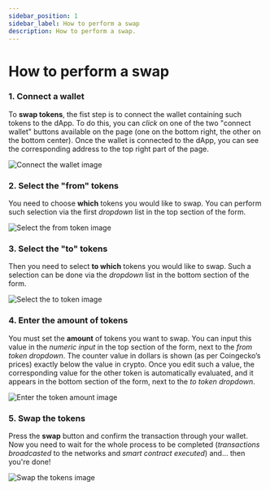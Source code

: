 ```yaml
---
sidebar_position: 1
sidebar_label: How to perform a swap
description: How to perform a swap.
---
```


# How to perform a swap

### 1. Connect a wallet

To **swap tokens**, the fist step is to connect the wallet containing such 
tokens to the dApp. To do this, you can *click* on one of the two "connect
wallet" buttons available on the page (one on the bottom right, the other on
the bottom center). Once the wallet is connected to the dApp, you can see the 
corresponding address to the top right part of the page.

![Connect the wallet image](/img/user-guide/how-to-do-a-swap/connect-wallet.jpg "connect the wallet")

### 2. Select the "from" tokens

You need to choose **which** tokens you would like to swap. You can perform 
such selection via the first *dropdown* list in the top section of the form.

![Select the from token image](/img/user-guide/how-to-do-a-swap/from-token.jpg "select the from token")

### 3. Select the "to" tokens

Then you need to select **to which** tokens you would like to swap. Such a 
selection can be done via the *dropdown* list in the bottom section of the 
form.

![Select the to token image](/img/user-guide/how-to-do-a-swap/to-token.jpg "select the to token")

### 4. Enter the amount of tokens

You must set the **amount** of tokens you want to swap. You can input
this value in the *numeric input* in the top section of the form, next to the
*from token dropdown*. The counter value in dollars is shown (as per 
Coingecko’s prices) exactly below the value in crypto. Once you edit such a 
value, the corresponding value for the other token is automatically evaluated,
and it appears in the bottom section of the form, next to the *to token*
*dropdown*.

<!-- If you prefer to set the number of tokens to be received through the swap 
rather than the number of tokens to be swapped, you can set the amount in the 
bottom section of the form, next to the *to token dropdown*. This will 
automatically evaluate the corresponding value for the swapping "from" tokens. -->

![Enter the token amount image](/img/user-guide/how-to-do-a-swap/token-amount.jpg "enter the token amount")

### 5. Swap the tokens

Press the **swap** button and confirm the transaction through your wallet. Now 
you need to wait for the whole process to be completed (*transactions* 
*broadcasted* to the networks and *smart contract executed*) and... then you're
done!

![Swap the tokens image](/img/user-guide/how-to-do-a-swap/swap-tokens.jpg "swap the tokens")